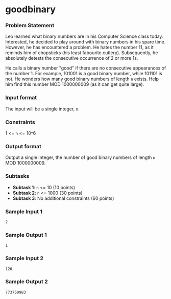 # goodbinary

### Problem Statement
Leo learned what binary numbers are in his Computer Science class today. Interested, he decided to play around with binary numbers in his spare time. However, he has encountered a problem. He hates the number 11, as it reminds him of chopsticks (his least fabourite cutlery). Subsequently, he absolutely detests the consecutive occurrence of 2 or more 1s.

He calls a binary number "good" if there are no consecutive appearances of the number 1. For example, 101001 is a good binary number, while 101101 is not. He wonders how many good binary numbers of length `n` exists. Help him find this number MOD 1000000009 (as it can get quite large).

### Input format
The input will be a single integer, `n`.

### Constraints
1 <= `n` <= 10^6

### Output format
Output a single integer, the number of good binary numbers of length `n` MOD 1000000009.

### Subtasks
- **Subtask 1**: `n` <= 10 (10 points)
- **Subtask 2**: `n` <= 1000 (30 points)
- **Subtask 3**: No additional constraints (60 points)


### Sample Input 1
```2```

### Sample Output 1
```1```

### Sample Input 2
```120```

### Sample Output 2
```773750983```

